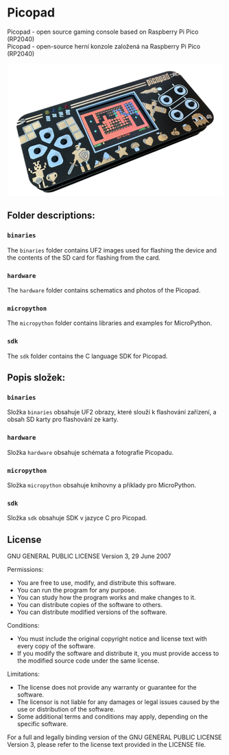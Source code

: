 # Picopad
Picopad - open source gaming console based on Raspberry Pi Pico (RP2040)  
Picopad - open-source herní konzole založená na Raspberry Pi Pico (RP2040)

![Picopad](hardware/images/picopad.jpg)

## Folder descriptions:

### `binaries`
The `binaries` folder contains UF2 images used for flashing the device and the contents of the SD card for flashing from the card.

### `hardware`
The `hardware` folder contains schematics and photos of the Picopad.

### `micropython`
The `micropython` folder contains libraries and examples for MicroPython.

### `sdk`
The `sdk` folder contains the C language SDK for Picopad.

## Popis složek:

### `binaries`
Složka `binaries` obsahuje UF2 obrazy, které slouží k flashování zařízení, a obsah SD karty pro flashování ze karty.

### `hardware`
Složka `hardware` obsahuje schémata a fotografie Picopadu.

### `micropython`
Složka `micropython` obsahuje knihovny a příklady pro MicroPython.

### `sdk`
Složka `sdk` obsahuje SDK v jazyce C pro Picopad.

## License
GNU GENERAL PUBLIC LICENSE
Version 3, 29 June 2007

Permissions:
- You are free to use, modify, and distribute this software.
- You can run the program for any purpose.
- You can study how the program works and make changes to it.
- You can distribute copies of the software to others.
- You can distribute modified versions of the software.

Conditions:
- You must include the original copyright notice and license text with every copy of the software.
- If you modify the software and distribute it, you must provide access to the modified source code under the same license.

Limitations:
- The license does not provide any warranty or guarantee for the software.
- The licensor is not liable for any damages or legal issues caused by the use or distribution of the software.
- Some additional terms and conditions may apply, depending on the specific software.

For a full and legally binding version of the GNU GENERAL PUBLIC LICENSE Version 3, please refer to the license text provided in the LICENSE file.

